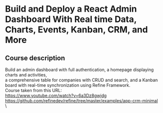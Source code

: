 # Build and Deploy a React Admin Dashboard With Real time Data, Charts, Events, Kanban, CRM, and More
## Course description
Build an admin dashboard with full authentication, a homepage displaying charts and activities, \
a comprehensive table for companies with CRUD and search, and a Kanban board with real-time synchronization using Refine Framework.\
Course taken from this URL:\
https://www.youtube.com/watch?v=6a3Dz8gwjdg \
https://github.com/refinedev/refine/tree/master/examples/app-crm-minimal \